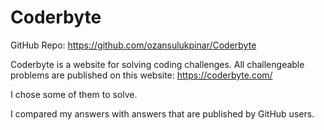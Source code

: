 # Coderbyte

GitHub Repo: https://github.com/ozansulukpinar/Coderbyte

Coderbyte is a website for solving coding challenges. All challengeable problems are published on this website: https://coderbyte.com/

I chose some of them to solve.

I compared my answers with answers that are published by GitHub users.
